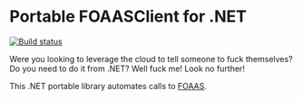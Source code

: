 # Portable FOAASClient for .NET

[![Build status](https://ci.appveyor.com/api/projects/status/b0r9hf2p3gewnin6?svg=true)](https://ci.appveyor.com/project/igorkulman/foaasclient)

Were you looking to leverage the cloud to tell someone to fuck themselves? Do you need to do it from .NET? Well fuck me! Look no further!

This .NET portable library automates calls to [FOAAS](http://foaas.com).
